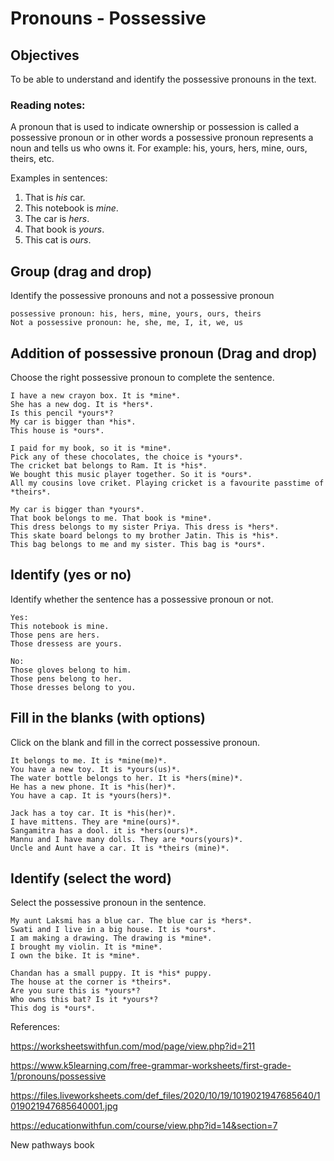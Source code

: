 # Pronouns - Possessive

## Objectives

To be able to understand and identify the possessive pronouns in the text.

### Reading notes:

A pronoun that is used to indicate ownership or possession is called a possessive pronoun or in other words a possessive pronoun represents a noun and tells us who owns it. For example: his, yours, hers, mine, ours, theirs, etc.

Examples in sentences: 
1. That is *his* car.
2. This notebook is *mine*.
3. The car is *hers*.
4. That book is *yours*.
5. This cat is *ours*.



## Group (drag and drop)

Identify the possessive pronouns and not a possessive pronoun

```
possessive pronoun: his, hers, mine, yours, ours, theirs
Not a possessive pronoun: he, she, me, I, it, we, us
```

## Addition of possessive pronoun (Drag and drop)

Choose the right possessive pronoun to complete the sentence.

```
I have a new crayon box. It is *mine*. 
She has a new dog. It is *hers*.
Is this pencil *yours*?
My car is bigger than *his*.
This house is *ours*.
```

```
I paid for my book, so it is *mine*.
Pick any of these chocolates, the choice is *yours*.
The cricket bat belongs to Ram. It is *his*.
We bought this music player together. So it is *ours*.
All my cousins love criket. Playing cricket is a favourite passtime of *theirs*.
```

```
My car is bigger than *yours*.
That book belongs to me. That book is *mine*.
This dress belongs to my sister Priya. This dress is *hers*.
This skate board belongs to my brother Jatin. This is *his*.
This bag belongs to me and my sister. This bag is *ours*.
```


## Identify (yes or no)

Identify whether the sentence has a possessive pronoun or not.

```
Yes: 
This notebook is mine.
Those pens are hers.
Those dressess are yours.

No:
Those gloves belong to him.
Those pens belong to her. 
Those dresses belong to you. 
```

## Fill in the blanks (with options)

Click on the blank and fill in the correct possessive pronoun.

```
It belongs to me. It is *mine(me)*. 
You have a new toy. It is *yours(us)*.
The water bottle belongs to her. It is *hers(mine)*.
He has a new phone. It is *his(her)*.
You have a cap. It is *yours(hers)*.
```

```
Jack has a toy car. It is *his(her)*.
I have mittens. They are *mine(ours)*.
Sangamitra has a dool. it is *hers(ours)*.
Mannu and I have many dolls. They are *ours(yours)*.
Uncle and Aunt have a car. It is *theirs (mine)*.
```

## Identify (select the word)

Select the possessive pronoun in the sentence.

```
My aunt Laksmi has a blue car. The blue car is *hers*.
Swati and I live in a big house. It is *ours*.
I am making a drawing. The drawing is *mine*.
I brought my violin. It is *mine*.
I own the bike. It is *mine*.
```


```
Chandan has a small puppy. It is *his* puppy.
The house at the corner is *theirs*.
Are you sure this is *yours*?
Who owns this bat? Is it *yours*?
This dog is *ours*.
```


References:

https://worksheetswithfun.com/mod/page/view.php?id=211

https://www.k5learning.com/free-grammar-worksheets/first-grade-1/pronouns/possessive

https://files.liveworksheets.com/def_files/2020/10/19/1019021947685640/1019021947685640001.jpg

https://educationwithfun.com/course/view.php?id=14&section=7

New pathways book 















